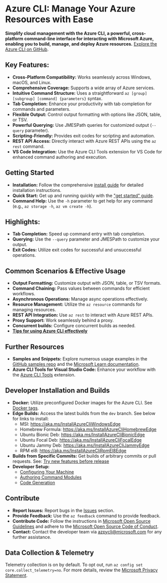 # Azure CLI: Manage Your Azure Resources with Ease

**Simplify cloud management with the Azure CLI, a powerful, cross-platform command-line interface for interacting with Microsoft Azure, enabling you to build, manage, and deploy Azure resources.** [Explore the Azure CLI on GitHub](https://github.com/Azure/azure-cli).

## Key Features:

*   **Cross-Platform Compatibility:** Works seamlessly across Windows, macOS, and Linux.
*   **Comprehensive Coverage:** Supports a wide array of Azure services.
*   **Intuitive Command Structure:** Uses a straightforward `az [group] [subgroup] [command] {parameters}` syntax.
*   **Tab Completion:** Enhance your productivity with tab completion for commands and parameters.
*   **Flexible Output:** Control output formatting with options like JSON, table, or TSV.
*   **Powerful Querying:** Use JMESPath queries for customized output (`--query` parameter).
*   **Scripting-Friendly:** Provides exit codes for scripting and automation.
*   **REST API Access:** Directly interact with Azure REST APIs using the `az rest` command.
*   **VS Code Integration:** Use the Azure CLI Tools extension for VS Code for enhanced command authoring and execution.

## Getting Started

*   **Installation:**  Follow the comprehensive [install guide](https://learn.microsoft.com/cli/azure/install-azure-cli) for detailed installation instructions.
*   **Quick Start:** Get up and running quickly with the ["get started" guide](https://learn.microsoft.com/cli/azure/get-started-with-az-cli2).
*   **Command Help:** Use the `-h` parameter to get help for any command (e.g., `az storage -h`, `az vm create -h`).

## Highlights:

*   **Tab Completion:** Speed up command entry with tab completion.
*   **Querying:** Use the `--query` parameter and JMESPath to customize your output.
*   **Exit Codes:** Utilize exit codes for successful and unsuccessful operations.

## Common Scenarios & Effective Usage

*   **Output Formatting:** Customize output with JSON, table, or TSV formats.
*   **Command Chaining:** Pass values between commands for efficient workflows.
*   **Asynchronous Operations:** Manage async operations effectively.
*   **Resource Management:** Utilize the `az resource` commands for managing resources.
*   **REST API Integration:** Use `az rest` to interact with Azure REST APIs.
*   **Proxy Support:** Work seamlessly behind a proxy.
*   **Concurrent builds:** Configure concurrent builds as needed.
*   **[Tips for using Azure CLI effectively](https://learn.microsoft.com/en-us/cli/azure/use-cli-effectively)**

## Further Resources

*   **Samples and Snippets:** Explore numerous usage examples in the [GitHub samples repo](http://github.com/Azure/azure-cli-samples) and the [Microsoft Learn documentation](https://learn.microsoft.com/cli/azure/overview).
*   **Azure CLI Tools for Visual Studio Code:** Enhance your workflow with the [Azure CLI Tools](https://marketplace.visualstudio.com/items?itemName=ms-vscode.azurecli) extension.

## Developer Installation and Builds

*   **Docker:** Utilize preconfigured Docker images for the Azure CLI.  See [Docker tags](https://mcr.microsoft.com/v2/azure-cli/tags/list).
*   **Edge Builds:** Access the latest builds from the `dev` branch. See below for links to install:
    *   MSI: https://aka.ms/InstallAzureCliWindowsEdge
    *   Homebrew Formula: https://aka.ms/InstallAzureCliHomebrewEdge
    *   Ubuntu Bionic Deb: https://aka.ms/InstallAzureCliBionicEdge
    *   Ubuntu Focal Deb: https://aka.ms/InstallAzureCliFocalEdge
    *   Ubuntu Jammy Deb: https://aka.ms/InstallAzureCliJammyEdge
    *   RPM el8: https://aka.ms/InstallAzureCliRpmEl8Edge
*   **Builds from Specific Commits:** Get builds of arbitrary commits or pull requests. See: [Try new features before release](doc/try_new_features_before_release.md)
*   **Developer Setup:**
    *   [Configuring Your Machine](https://github.com/Azure/azure-cli/blob/dev/doc/configuring_your_machine.md)
    *   [Authoring Command Modules](https://github.com/Azure/azure-cli/tree/dev/doc/authoring_command_modules)
    *   [Code Generation](https://github.com/Azure/aaz-dev-tools)

## Contribute

*   **Report Issues:**  Report bugs in the [Issues](https://github.com/Azure/azure-cli/issues) section.
*   **Provide Feedback:** Use the `az feedback` command to provide feedback.
*   **Contribute Code:** Follow the instructions in [Microsoft Open Source Guidelines](https://opensource.microsoft.com/collaborate) and adhere to the [Microsoft Open Source Code of Conduct](https://opensource.microsoft.com/codeofconduct/).
*   **Contact:** Contact the developer team via azpycli@microsoft.com for any further assistance.

## Data Collection & Telemetry

Telemetry collection is on by default. To opt out, run `az config set core.collect_telemetry=no`. For more details, review the [Microsoft Privacy Statement](https://go.microsoft.com/fwlink/?LinkID=824704).